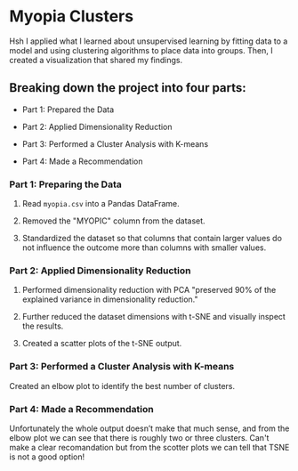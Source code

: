 # Myopia Clusters
Hsh
I applied what I learned about unsupervised learning by fitting data to a model and using clustering algorithms to place data into groups. Then, I created a visualization that shared my findings.

## Breaking down the project into four parts:

* Part 1: Prepared the Data

* Part 2: Applied Dimensionality Reduction 

* Part 3: Performed a Cluster Analysis with K-means

* Part 4: Made a Recommendation 

### Part 1: Preparing the Data

1. Read `myopia.csv` into a Pandas DataFrame.

2. Removed the "MYOPIC" column from the dataset.

3. Standardized the dataset so that columns that contain larger values do not influence the outcome more than columns with smaller values.

### Part 2: Applied Dimensionality Reduction

1. Performed dimensionality reduction with PCA "preserved 90% of the explained variance in dimensionality reduction."

2. Further reduced the dataset dimensions with t-SNE and visually inspect the results. 

3. Created a scatter plots of the t-SNE output.

### Part 3: Performed a Cluster Analysis with K-means

Created an elbow plot to identify the best number of clusters.

### Part 4: Made a Recommendation

Unfortunately the whole output doesn’t make that much sense, and from the elbow plot we can see that there is roughly two or three clusters. Can't make a clear recomandation but from the scotter plots we can tell that TSNE is not a good option!
